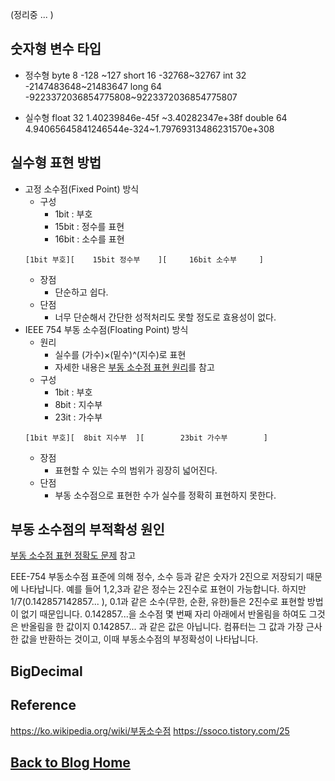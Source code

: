 (정리중 ... )

## 숫자형 변수 타입
- 정수형 
byte    8   -128 ~127
short   16  -32768~32767
int     32  -2147483648~21483647 
long    64  -9223372036854775808~9223372036854775807 

- 실수형
float   32  1.40239846e-45f ~3.40282347e+38f 
double  64  4.94065645841246544e-324~1.79769313486231570e+308 

## 실수형 표현 방법
- 고정 소수점(Fixed Point) 방식
  - 구성
    - 1bit : 부호
    - 15bit : 정수를 표현
    - 16bit : 소수를 표현
  ```
  [1bit 부호][    15bit 정수부    ][     16bit 소수부     ]
  ```
  - 장점
    - 단순하고 쉽다.
  - 단점
    - 너무 단순해서 간단한 성적처리도 못할 정도로 효용성이 없다.
- IEEE 754 부동 소수점(Floating Point) 방식
  - 원리
    - 실수를 (가수)×(밑수)^(지수)로 표현 
    - 자세한 내용은 [부동 소수점 표현 원리](https://ko.wikipedia.org/wiki/부동소수점#원리)를 참고
  - 구성
    - 1bit : 부호
    - 8bit : 지수부
    - 23it : 가수부
  ```
  [1bit 부호][  8bit 지수부  ][        23bit 가수부        ]
  ```
  - 장점
    - 표현할 수 있는 수의 범위가 굉장히 넓어진다.
  - 단점
    - 부동 소수점으로 표현한 수가 실수를 정확히 표현하지 못한다.

## 부동 소수점의 부적확성 원인

[부동 소수점 표현 정확도 문제](https://ko.wikipedia.org/wiki/부동소수점#정확도_문제) 참고

EEE-754 부동소수점 표준에 의해 정수, 소수 등과 같은 숫자가 2진으로 저장되기 때문에 나타납니다. 예를 들어 1,2,3과 같은 정수는 2진수로 표현이 가능합니다. 하지만 1/7(0.142857142857... ), 0.1과 같은 소수(무한, 순환, 유한)들은 2진수로 표현할 방법이 없기 때문입니다. 0.142857...을 소수점 몇 번째 자리 아래에서 반올림을 하여도 그것은 반올림을 한 값이지 0.142857... 과 같은 값은 아닙니다. 컴퓨터는 그 값과 가장 근사한 값을 반환하는 것이고, 이때 부동소수점의 부정확성이 나타납니다.      

## BigDecimal

## Reference
https://ko.wikipedia.org/wiki/부동소수점
https://ssoco.tistory.com/25

## [**Back to Blog Home**](../README.md)
